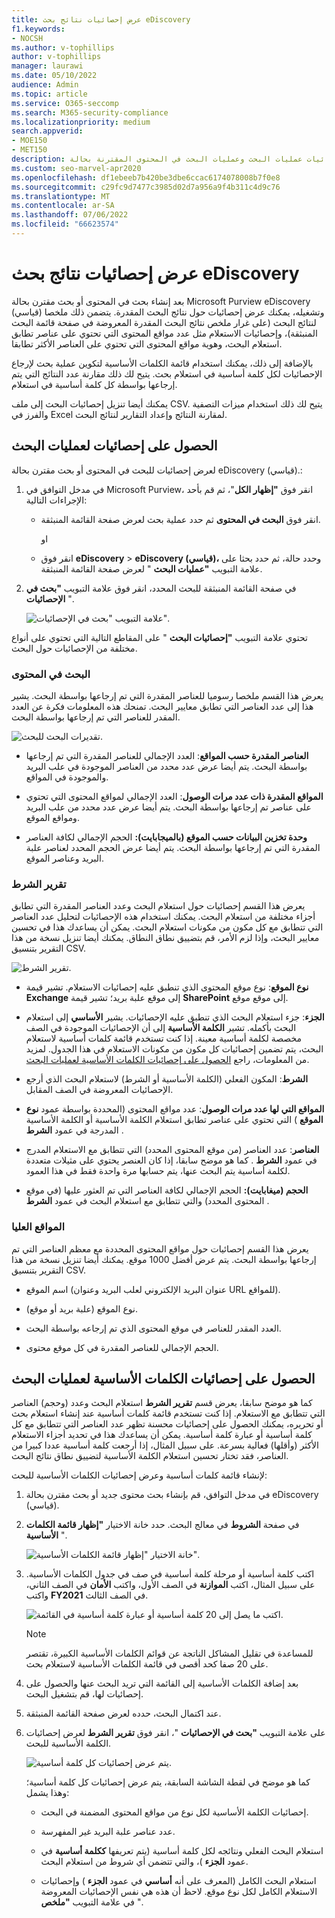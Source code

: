 ```yaml
---
title: عرض إحصائيات نتائج بحث eDiscovery
f1.keywords:
- NOCSH
ms.author: v-tophillips
author: v-tophillips
manager: laurawi
ms.date: 05/10/2022
audience: Admin
ms.topic: article
ms.service: O365-seccomp
ms.search: M365-security-compliance
ms.localizationpriority: medium
search.appverid:
- MOE150
- MET150
description: تعرف على كيفية استخدام ميزة إحصائيات البحث لعرض إحصائيات عمليات البحث وعمليات البحث في المحتوى المقترنة بحالة eDiscovery (قياسي) في مدخل التوافق في Microsoft Purview.
ms.custom: seo-marvel-apr2020
ms.openlocfilehash: df1ebeeb7b420be3dbe6ccac6174078008b7f0e8
ms.sourcegitcommit: c29fc9d7477c3985d02d7a956a9f4b311c4d9c76
ms.translationtype: MT
ms.contentlocale: ar-SA
ms.lasthandoff: 07/06/2022
ms.locfileid: "66623574"
---
```

# <a name="view-statistics-for-ediscovery-search-results"></a>عرض إحصائيات نتائج بحث eDiscovery

بعد إنشاء بحث في المحتوى أو بحث مقترن بحالة Microsoft Purview eDiscovery (قياسي) وتشغيله، يمكنك عرض إحصائيات حول نتائج البحث المقدرة. يتضمن ذلك ملخصا لنتائج البحث (على غرار ملخص نتائج البحث المقدرة المعروضة في صفحة قائمة البحث المنبثقة)، وإحصائيات الاستعلام مثل عدد مواقع المحتوى التي تحتوي على عناصر تطابق استعلام البحث، وهوية مواقع المحتوى التي تحتوي على العناصر الأكثر تطابقا.
  
بالإضافة إلى ذلك، يمكنك استخدام قائمة الكلمات الأساسية لتكوين عملية بحث لإرجاع الإحصائيات لكل كلمة أساسية في استعلام بحث. يتيح لك ذلك مقارنة عدد النتائج التي يتم إرجاعها بواسطة كل كلمة أساسية في استعلام.
  
يمكنك أيضا تنزيل إحصائيات البحث إلى ملف CSV. يتيح لك ذلك استخدام ميزات التصفية والفرز في Excel لمقارنة النتائج وإعداد التقارير لنتائج البحث.
  
## <a name="get-statistics-for-searches"></a>الحصول على إحصائيات لعمليات البحث

لعرض إحصائيات للبحث في المحتوى أو بحث مقترن بحالة eDiscovery (قياسي).:
  
1. في مدخل التوافق في Microsoft Purview، انقر فوق **"إظهار الكل**"، ثم قم بأحد الإجراءات التالية:

   - انقر فوق **البحث في المحتوى** ثم حدد عملية بحث لعرض صفحة القائمة المنبثقة.

     او

   - انقر فوق **eDiscovery** > **eDiscovery (قياسي)،** وحدد حالة، ثم حدد بحثا على علامة التبويب **"عمليات البحث** " لعرض صفحة القائمة المنبثقة.

2. في صفحة القائمة المنبثقة للبحث المحدد، انقر فوق علامة التبويب **"بحث في الإحصائيات** ".
  
   ![علامة التبويب "بحث في الإحصائيات".](../media/SearchStatistics1.png)

تحتوي علامة التبويب **"إحصائيات البحث** " على المقاطع التالية التي تحتوي على أنواع مختلفة من الإحصائيات حول البحث.

### <a name="search-content"></a>البحث في المحتوى

يعرض هذا القسم ملخصا رسوميا للعناصر المقدرة التي تم إرجاعها بواسطة البحث. يشير هذا إلى عدد العناصر التي تطابق معايير البحث. تمنحك هذه المعلومات فكرة عن العدد المقدر للعناصر التي تم إرجاعها بواسطة البحث.

![تقديرات البحث للبحث.](../media/SearchContentReport.png)

- **العناصر المقدرة حسب المواقع**: العدد الإجمالي للعناصر المقدرة التي تم إرجاعها بواسطة البحث. يتم أيضا عرض عدد محدد من العناصر الموجودة في علب البريد والموجودة في المواقع.

- **المواقع المقدرة ذات عدد مرات الوصول**: العدد الإجمالي لمواقع المحتوى التي تحتوي على عناصر تم إرجاعها بواسطة البحث. يتم أيضا عرض عدد محدد من علب البريد ومواقع الموقع.

- **وحدة تخزين البيانات حسب الموقع (بالميجابايت):** الحجم الإجمالي لكافة العناصر المقدرة التي تم إرجاعها بواسطة البحث. يتم أيضا عرض الحجم المحدد لعناصر علبة البريد وعناصر الموقع.

### <a name="condition-report"></a>تقرير الشرط

يعرض هذا القسم إحصائيات حول استعلام البحث وعدد العناصر المقدرة التي تطابق أجزاء مختلفة من استعلام البحث. يمكنك استخدام هذه الإحصائيات لتحليل عدد العناصر التي تتطابق مع كل مكون من مكونات استعلام البحث. يمكن أن يساعدك هذا في تحسين معايير البحث، وإذا لزم الأمر، قم بتضييق نطاق النطاق. يمكنك أيضا تنزيل نسخة من هذا التقرير بتنسيق CSV.

![تقرير الشرط.](../media/SearchContentReportNoKeywordList.png)

- **نوع الموقع**: نوع موقع المحتوى الذي تنطبق عليه إحصائيات الاستعلام. تشير قيمة **Exchange** إلى موقع علبة بريد؛ تشير قيمة **SharePoint** إلى موقع موقع.

- **الجزء**: جزء استعلام البحث الذي تنطبق عليه الإحصائيات. يشير **الأساسي** إلى استعلام البحث بأكمله. تشير **الكلمة الأساسية** إلى أن الإحصائيات الموجودة في الصف مخصصة لكلمة أساسية معينة. إذا كنت تستخدم قائمة كلمات أساسية لاستعلام البحث، يتم تضمين إحصائيات كل مكون من مكونات الاستعلام في هذا الجدول. لمزيد من المعلومات، راجع [الحصول على إحصائيات الكلمات الأساسية لعمليات البحث](#get-keyword-statistics-for-searches).

- **الشرط**: المكون الفعلي (الكلمة الأساسية أو الشرط) لاستعلام البحث الذي أرجع الإحصائيات المعروضة في الصف المقابل.

- **المواقع التي لها عدد مرات الوصول**: عدد مواقع المحتوى (المحددة بواسطة عمود **نوع الموقع** ) التي تحتوي على عناصر تطابق استعلام الكلمة الأساسية أو الكلمة الأساسية المدرجة في عمود **الشرط** .

- **العناصر**: عدد العناصر (من موقع المحتوى المحدد) التي تتطابق مع الاستعلام المدرج في عمود **الشرط** . كما هو موضح سابقا، إذا كان العنصر يحتوي على مثيلات متعددة لكلمة أساسية يتم البحث عنها، يتم حسابها مرة واحدة فقط في هذا العمود.

- **الحجم (ميغابايت):** الحجم الإجمالي لكافة العناصر التي تم العثور عليها (في موقع المحتوى المحدد) والتي تتطابق مع استعلام البحث في عمود **الشرط** .

### <a name="top-locations"></a>المواقع العليا

يعرض هذا القسم إحصائيات حول مواقع المحتوى المحددة مع معظم العناصر التي تم إرجاعها بواسطة البحث. يتم عرض أفضل 1000 موقع. يمكنك أيضا تنزيل نسخة من هذا التقرير بتنسيق CSV.

- اسم الموقع (عنوان البريد الإلكتروني لعلب البريد وعنوان URL للمواقع).

- نوع الموقع (علبة بريد أو موقع).

- العدد المقدر للعناصر في موقع المحتوى الذي تم إرجاعه بواسطة البحث.

- الحجم الإجمالي للعناصر المقدرة في كل موقع محتوى.

## <a name="get-keyword-statistics-for-searches"></a>الحصول على إحصائيات الكلمات الأساسية لعمليات البحث

كما هو موضح سابقا، يعرض قسم **تقرير الشرط** استعلام البحث وعدد (وحجم) العناصر التي تتطابق مع الاستعلام. إذا كنت تستخدم قائمة كلمات أساسية عند إنشاء استعلام بحث أو تحريره، يمكنك الحصول على إحصائيات محسنة تظهر عدد العناصر التي تتطابق مع كل كلمة أساسية أو عبارة كلمة أساسية. يمكن أن يساعدك هذا في تحديد أجزاء الاستعلام الأكثر (وأقلها) فعالية بسرعة. على سبيل المثال، إذا أرجعت كلمة أساسية عددا كبيرا من العناصر، فقد تختار تحسين استعلام الكلمة الأساسية لتضييق نطاق نتائج البحث.

لإنشاء قائمة كلمات أساسية وعرض إحصائيات الكلمات الأساسية للبحث:
  
1. في مدخل التوافق، قم بإنشاء بحث محتوى جديد أو بحث مقترن بحالة eDiscovery (قياسي).

2. في صفحة **الشروط** في معالج البحث. حدد خانة الاختيار **"إظهار قائمة الكلمات الأساسية** ".

   ![خانة الاختيار "إظهار قائمة الكلمات الأساسية".](../media/SearchKeywordsList1.png)

3. اكتب كلمة أساسية أو مرحلة كلمة أساسية في صف في جدول الكلمات الأساسية. على سبيل المثال، اكتب **الموازنة** في الصف الأول، واكتب **الأمان** في الصف الثاني، واكتب **FY2021** في الصف الثالث.

   ![اكتب ما يصل إلى 20 كلمة أساسية أو عبارة كلمة أساسية في القائمة.](../media/SearchKeywordsList2.png)

   > [!NOTE]
   > للمساعدة في تقليل المشاكل الناتجة عن قوائم الكلمات الأساسية الكبيرة، تقتصر على 20 صفا كحد أقصى في قائمة الكلمات الأساسية لاستعلام بحث.

4. بعد إضافة الكلمات الأساسية إلى القائمة التي تريد البحث عنها والحصول على إحصائيات لها، قم بتشغيل البحث.

5. عند اكتمال البحث، حدده لعرض صفحة القائمة المنبثقة.

6. على علامة التبويب **"بحث في الإحصائيات** "، انقر فوق **تقرير الشرط** لعرض إحصائيات الكلمة الأساسية للبحث.

    ![يتم عرض إحصائيات كل كلمة أساسية.](../media/SearchKeywordsList3.png)
  
    كما هو موضح في لقطة الشاشة السابقة، يتم عرض إحصائيات كل كلمة أساسية؛ وهذا يشمل:

    - إحصائيات الكلمة الأساسية لكل نوع من مواقع المحتوى المضمنة في البحث.

    - عدد عناصر علبة البريد غير المفهرسة.

    - استعلام البحث الفعلي ونتائجه لكل كلمة أساسية (يتم تعريفها **ككلمة أساسية** في عمود **الجزء** )، والتي تتضمن أي شروط من استعلام البحث.

    - استعلام البحث الكامل (المعرف على أنه **أساسي** في عمود **الجزء** ) وإحصائيات الاستعلام الكامل لكل نوع موقع. لاحظ أن هذه هي نفس الإحصائيات المعروضة في علامة التبويب **"ملخص** ".
